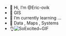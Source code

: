 - 👋 Hi, I’m @Eric-ovik
- 👀 GIS
- 🌱 I’m currently learning ...
- 💞️ Data , Maps , Systems
- 👌![SoExcited~GIF](https://github.com/Eric-ovik/Eric-ovik/assets/142304332/36c76fb2-c8d5-4661-88eb-4c2a6f777d05)


<!---
Eric-ovik/Eric-ovik is a ✨ special ✨ repository because its `README.md` (this file) appears on your GitHub profile.
You can click the Preview link to take a look at your changes.
--->
